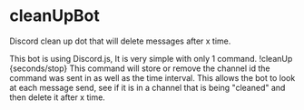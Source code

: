 # cleanUpBot
Discord clean up dot that will delete messages after x time. 


This bot is using Discord.js, It is very simple with only 1 command. !cleanUp {seconds/stop}
This command will store or remove the channel id the command was sent in as well as the time interval.
This allows the bot to look at each message send, see if it is in a channel that is being "cleaned" and then delete it after x time. 


